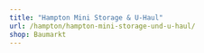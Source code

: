 ```yaml
---
title: "Hampton Mini Storage & U-Haul"
url: /hampton/hampton-mini-storage-und-u-haul/
shop: Baumarkt
---
```

